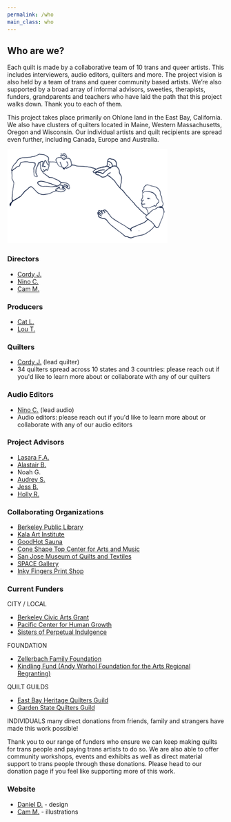 ```yaml
---
permalink: /who
main_class: who
---
```


## Who are we?

Each quilt is made by a collaborative team of 10 trans and queer artists. This includes interviewers, audio editors, quilters and more. The project vision is also held by a team of trans and queer community based artists. We’re also supported by a broad array of informal advisors, sweeties, therapists, funders, grandparents and teachers who have laid the path that this project walks down. Thank you to each of them.

This project takes place primarily on Ohlone land in the East Bay, California. We also have clusters of quilters located in Maine, Western Massachusetts, Oregon and Wisconsin. Our individual artists and quilt recipients are spread even further, including Canada, Europe and Australia.

<img
  id="illustration-who"
  src="/assets/images/illustration-who-2.png"
  width="372" height="218"
/>

### Directors

* [Cordy J.](http://corduroyjoan.com)
* [Nino C.](https://www.instagram.com/princejellobeb/?hl=en)
* [Cam M.](https://www.instagram.com/cam_mender_in_leaf/?hl=en)

### Producers

* [Cat L.](https://coneshapetop.com/)
* [Lou T.](https://www.good-hot.com/)

### Quilters

* [Cordy J.](http://corduroyjoan.com) (lead quilter)
* 34 quilters spread across 10 states and 3 countries: please reach out if you'd like to learn more about or collaborate with any of our quilters

### Audio Editors

* [Nino C.](https://www.instagram.com/princejellobeb/?hl=en) (lead audio)
* Audio editors: please reach out if you'd like to learn more about or collaborate with any of our audio editors


### Project Advisors

* [Lasara F.A.](https://lasarafirefoxallen.substack.com/)
* [Alastair B.](https://www.kalw.org/people/alastair-boone)
* Noah G.
* [Audrey S.](http://therapywithaudrey.com)
* [Jess B.](publiclibraryquilts.com)
* [Holly R.](truefalse.org)
 
### Collaborating Organizations

* [Berkeley Public Library](https://www.berkeleypubliclibrary.org/)
* [Kala Art Institute](http://kala.org)
* [GoodHot Sauna](https://www.good-hot.com/)
* [Cone Shape Top Center for Arts and Music](https://coneshapetop.com/)
* [San Jose Museum of Quilts and Textiles](https://sj-mqt.org/)
* [SPACE Gallery](https://space538.org/)
* [Inky Fingers Print Shop](https://www.inkyfingersprintshop.com/)

### Current Funders

CITY / LOCAL
* [Berkeley Civic Arts Grant](https://berkeleyca.gov/community-recreation/civic-arts/civic-arts-grants)
* [Pacific Center for Human Growth](https://www.pacificcenter.org/)
* [Sisters of Perpetual Indulgence](https://www.thesisters.org/)


FOUNDATION
* [Zellerbach Family Foundation](https://communityarts.zff.org/)
* [Kindling Fund (Andy Warhol Foundation for the Arts Regional Regranting)](thekindlingfund.org)
  

QUILT GUILDS
* [East Bay Heritage Quilters Guild](http://ebhq.org)
* [Garden State Quilters Guild](https://www.gardenstatequiltersguild.com/)


INDIVIDUALS
many direct donations from friends, family and strangers have made this work possible!


Thank you to our range of funders who ensure we can keep making quilts for trans people and paying trans artists to do so. We are also able to offer community workshops, events and exhibits as well as direct material support to trans people through these donations. Please head to our donation page if you feel like supporting more of this work.

### Website

* [Daniel D.](https://danieldickison.com/) - design
* [Cam M.](https://www.instagram.com/cam_mender_in_leaf/?hl=en) - illustrations
